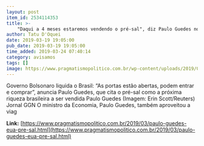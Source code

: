```yaml
---
layout: post
item_id: 2534114353
title: >-
    "Daqui a 4 meses estaremos vendendo o pré-sal", diz Paulo Guedes nos EUA
author: Tatu D'Oquei
date: 2019-03-19 19:05:00
pub_date: 2019-03-19 19:05:00
time_added: 2019-03-24 07:40:14
category: avisamos
tags: []
image: https://www.pragmatismopolitico.com.br/wp-content/uploads/2019/03/paulo-guedes.jpg
---
```


Governo Bolsonaro liquida o Brasil: “As portas estão abertas, podem entrar e comprar”, anuncia Paulo Guedes, que cita o pré-sal como a próxima riqueza brasileira a ser vendida Paulo Guedes (Imagem: Erin Scott/Reuters) Jornal GGN O ministro da Economia, Paulo Guedes, também aproveitou a viag

**Link:** [https://www.pragmatismopolitico.com.br/2019/03/paulo-guedes-eua-pre-sal.html](https://www.pragmatismopolitico.com.br/2019/03/paulo-guedes-eua-pre-sal.html)

